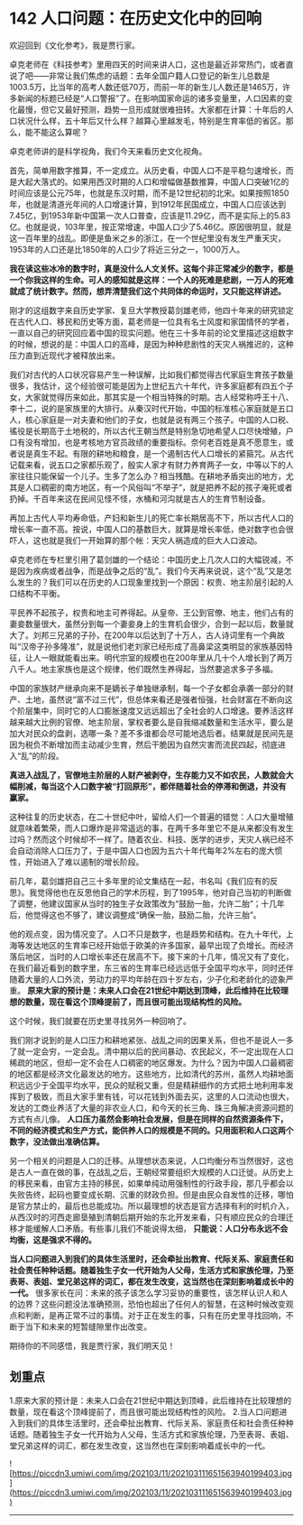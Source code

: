 # 142 人口问题：在历史文化中的回响

欢迎回到《文化参考》，我是贾行家。

卓克老师在《科技参考》里用四天的时间来讲人口，这也是最近非常热门，或者直说了吧——非常让我们焦虑的话题：去年全国户籍人口登记的新生儿总数是1003.5万，比当年的高考人数还低70万，而前一年的新生儿人数还是1465万，许多新闻的标题已经是“人口警报”了。在影响国家命运的诸多变量里，人口因素的变化最慢，但它又最好预测，趋势一旦形成就很难扭转。大家都在计算：十年后的人口状况什么样，五十年后又什么样？越算心里越发毛，特别是生育率低的省区。那么，能不能这么算呢？

卓克老师讲的是科学视角，我们今天来看历史文化视角。

首先，简单用数字推算，不一定成立。从历史看，中国人口不是平稳匀速增长，而是大起大落式的。如果用西汉时期的人口和增幅做基数推算，中国人口突破1亿的时间应该是公元75年，也就是东汉时期，而不是12世纪初的北宋。如果按照1850年，也就是清道光年间的人口增速计算，到1912年民国成立，中国人口应该达到7.45亿，到1953年新中国第一次人口普查，应该是11.29亿，而不是实际上的5.83亿。也就是说，103年里，按正常增速，中国人口少了5.46亿。原因很明显，就是这一百年里的战乱。即便是鱼米之乡的浙江，在一个世纪里没有发生严重天灾，1953年的人口还是比1850年的人口少了将近三分之一，1000万人。

 **我在读这些冰冷的数字时，真是没什么人文关怀。这每个非正常减少的数字，都是一个你我这样的生命。可人的感知就是这样：一个人的死难是悲剧，一万人的死难就成了统计数字。然而，想弄清楚我们这个共同体的命运时，又只能这样讲述。**

刚才的这组数字来自历史学家、复旦大学教授葛剑雄老师，他四十年来的研究锁定在古代人口、移民和历史等方面，葛老师是一位具有名士风度和家国情怀的学者，一直以自己的研究回应着中国的现实问题。他在三十多年前的论文里描述这组数字的时候，想说的是：中国人口的高峰，是因为种种悲剧性的天灾人祸推迟的，这种压力直到近现代才被释放出来。

我们对古代的人口状况容易产生一种误解，比如我们都觉得古代家庭生育孩子数量很多，我估计，这个经验很可能是因为上世纪五六十年代，许多家庭都有四五个子女，大家就觉得历来如此，那其实是一个相当特殊的时期。古人经常称呼王十八、李十二，说的是家族里的大排行。从秦汉时代开始，中国的标准核心家庭就是五口人，核心家庭是一对夫妻和他们的子女，也就是说有两三个孩子。中国的人口税、徭役是长期高于土地税的，所以古代王朝当然是特别急切地希望人口尽快增殖，户口有没有增加，也是考核地方官员政绩的重要指标。奈何老百姓是真不愿意生，或者说是真生不起。有限的耕地和粮食，是一个遏制古代人口增长的紧箍咒。从古代记载来看，说五口之家都乐观了，殷实人家才有财力养育两子一女，中等以下的人家往往只能保留一个儿子。生多了怎么办？相当残酷。在耕地矛盾突出的地方，尤其是人口稠密的南方地区，有一个风俗叫“不举子”，就是把养不起的孩子淹死或者扔掉。千百年来这在民间见怪不怪，水桶和河沟就是古人的生育节制设备。

再加上古代人平均寿命低，产妇和新生儿的死亡率长期居高不下，所以古代人口的增长率一直不高。按说，中国人口的基数巨大，就算是增长率低，绝对数字也会很吓人，这也就是我们一开始算的那个帐：天灾人祸造成的巨大人口波动。

卓克老师在专栏里引用了葛剑雄的一个结论：中国历史上几次人口的大幅锐减，不是因为疾病或者战争，而是战争之后的“乱”。我们今天再来说说，这个“乱”又是怎么发生的？我们可以在历史的人口现象里找到一个原因：权贵、地主阶层引起的人口结构不平衡。

平民养不起孩子，权贵和地主可养得起。从皇帝、王公到官僚、地主，他们占有的妻妾数量很大，虽然分到每一个妻妾身上的生育机会很少，合到一起以后，数量就大了。刘邦三兄弟的子孙，在200年以后达到了十万人，古人诗词里有一个典故叫“汉帝子孙多隆准”，就是说他们老刘家已经形成了高鼻梁这类明显的家族基因特征，让人一眼就能看出来。明代宗室的规模也在200年里从几十个人增长到了两万八千人。地主家族也是这个规律，他们既然生养得起，当然要追求多子多福。

中国的家族财产继承向来不是嫡长子单独继承制，每一个子女都会承袭一部分的财产、土地，虽然说“富不过三代”，但总体来看还是强者恒强，社会财富在不断向这个阶层集中，同时它的人口膨胀速度又远远超出了全社会的人口增速。要养活这样越来越大比例的官僚、地主阶层，掌权者要么是自我缩减数量和生活水平，要么是加大对民众的盘剥，选哪一条？差不多谁都会尽可能地选后者。结果就是民间先是因为税负不断增加而主动减少生育，然后干脆因为自然灾害而流民四起，彻底进入“乱”的阶段。

 **真进入战乱了，官僚地主阶层的人财产被剥夺，生存能力又不如农民，人数就会大幅削减，每当这个人口数字被“打回原形”，都伴随着社会的停滞和倒退，并没有赢家。**

这种往复的历史状态，在二十世纪中叶，留给人们一个普遍的错觉：人口大量增殖就意味着繁荣，而人口爆炸是非常遥远的事，在两千多年里它不是从来都没有发生过吗？然而这个时候却不一样了。随着农业、科技、医学的进步，天灾人祸已经不会自动消除人口压力了，于是中国人口也因为五六十年代每年2%左右的庞大惯性，开始进入了难以遏制的增长阶段。

前几年，葛剑雄把自己三十多年里的论文集结在一起，书名叫《我们应有的反思》。我觉得他也在反思他自己的学术历程，到了1995年，他对自己当初的判断做了调整，他建议国家从当时的独生子女政策改为“鼓励一胎，允许二胎”；十几年后，他觉得这也不够了，建议调整成“确保一胎，鼓励二胎，允许三胎”。

他的观点变，因为情况变了。人口不只是数字，也是趋势和结构。在九十年代，上海等发达地区的生育率已经开始低于欧美的许多国家，最早出现了负增长。而经济落后地区，当时的人口增长率还在居高不下。接下来的十几年，情况又有了变化，在我们最近看到的数字里，东三省的生育率已经远远低于全国平均水平，同时还伴随着大量的人口外流，劳动力的平均年龄在四十岁左右，少子化和老龄化的迹象严重。 **原来大家的预计是：未来人口会在21世纪中期达到顶峰，此后维持在比较理想的数量，现在看这个顶峰提前了，而且很可能出现结构性的风险。**

这个时候，我们就要在历史里寻找另外一种回响了。

我们刚才说到的是人口压力和耕地紧张、战乱之间的因果关系，但也不是说人一多了就一定会穷，一定会乱。清中期以后的民间暴动、农民起义，不一定出现在人口稀疏的地区，但却一定不会在人口稠密的地区爆发。为什么？因为中国人口最稠密的地区都是经济文化最发达的地方。这些地方，比如清代的苏州，虽然人均耕地面积远远少于全国平均水平，民众的赋税又重，但是精耕细作的方式把土地利用率发挥到了极致，而且大家手里有钱，可以花钱到外面去买，这里的人口流动也很大，发达的工商业养活了大量的非农业人口，和今天的长三角、珠三角解决资源问题的方式有点儿像。 **人口压力虽然会影响社会发展，但是在同样的自然资源条件下，不同的经济模式和生产方式，能供养人口的规模是不同的。只用面积和人口这两个数字，没法做出准确估算。**

另一个相关的问题是人口的迁移。从理想状态来说，人口均衡分布当然很好，这也是古人一直在做的事，在战乱之后，王朝经常要组织大规模的人口迁徙。从历史上的移民来看，由官方主持的移民，如果单纯动用强制性的行政手段，那几乎都会以失败告终，起码也要变成长期、沉重的财政负担。但是由民众自发性的迁移，哪怕是官方禁止的，最后也总能成功。所以最理想的状态是官方选择有利的时机介入，从西汉时的河西走廊垦殖到清朝后期开始的东北开发来看，只有顺应民众的合理迁移才能缓解人口矛盾。有些事儿我们不能说得太细， **只能说：人口分布永远不会均衡，这是强求不得的。**

 **当人口问题进入到我们的具体生活里时，还会牵扯出教育、代际关系、家庭责任和社会责任种种话题。随着独生子女一代开始为人父母，生活方式和家族伦理，乃至表哥、表姐、堂兄弟这样的词汇，都在发生改变，这当然也在深刻影响着成长中的一代。** 很多家长在问：未来的孩子该怎么学习妥协的重要性，该怎样认识人和人的边界？这些问题没法准确预测，恐怕也超出了任何人的智慧，在这种时候改变观点和判断，是再正常不过的事情。对于正在发生的事，只有在历史里寻找回响，不断于当下和未来的短暂缝隙里作出改变。

期待你的不同感悟，我是贾行家，我们明天见！

## 划重点

1.原来大家的预计是：未来人口会在21世纪中期达到顶峰，此后维持在比较理想的数量，现在看这个顶峰提前了，而且很可能出现结构性的风险。
2.当人口问题进入到我们的具体生活里时，还会牵扯出教育、代际关系、家庭责任和社会责任种种话题。随着独生子女一代开始为人父母，生活方式和家族伦理，乃至表哥、表姐、堂兄弟这样的词汇，都在发生改变，这当然也在深刻影响着成长中的一代。

![https://piccdn3.umiwi.com/img/202103/11/202103111651563940199403.jpg](https://piccdn3.umiwi.com/img/202103/11/202103111651563940199403.jpg)

---
